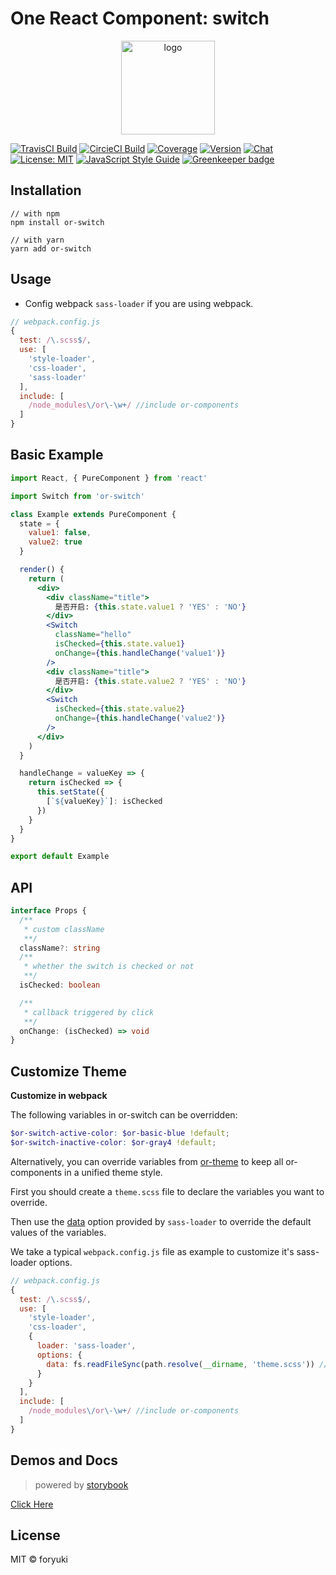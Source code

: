 # One React Component: switch

<p align="center"><img width="150" src="https://cdn.rawgit.com/one-react/assets/master/logo%402x.png" alt="logo"></p>

[![TravisCI Build](https://img.shields.io/travis/one-react/switch.svg)](https://travis-ci.org/one-react/switch)
[![CircieCI Build](https://img.shields.io/circleci/project/github/one-react/switch.svg)](https://circleci.com/gh/one-react/switch)
[![Coverage](https://img.shields.io/codecov/c/github/one-react/switch.svg)](https://codecov.io/gh/one-react/switch) 
[![Version](https://img.shields.io/npm/v/or-switch.svg)](https://www.npmjs.com/package/or-switch)
[![Chat](https://img.shields.io/gitter/room/one-react-org/Lobby.svg)](https://gitter.im/one-react-org/Lobby)
[![License: MIT](https://img.shields.io/badge/License-MIT-brightgreen.svg)](https://opensource.org/licenses/MIT)
[![JavaScript Style Guide](https://img.shields.io/badge/code_style-standard-brightgreen.svg)](https://standardjs.com)
[![Greenkeeper badge](https://badges.greenkeeper.io/one-react/switch.svg)](https://greenkeeper.io/) 

## Installation
```
// with npm
npm install or-switch

// with yarn
yarn add or-switch
```

## Usage
- Config webpack `sass-loader` if you are using webpack.

```js
// webpack.config.js
{
  test: /\.scss$/,
  use: [
    'style-loader',
    'css-loader',
    'sass-loader'
  ],
  include: [
    /node_modules\/or\-\w+/ //include or-components
  ]
}
```

## Basic Example

```jsx
import React, { PureComponent } from 'react'

import Switch from 'or-switch'

class Example extends PureComponent {
  state = {
    value1: false,
    value2: true
  }

  render() {
    return (
      <div>
        <div className="title">
          是否开启: {this.state.value1 ? 'YES' : 'NO'}
        </div>
        <Switch
          className="hello"
          isChecked={this.state.value1}
          onChange={this.handleChange('value1')}
        />
        <div className="title">
          是否开启: {this.state.value2 ? 'YES' : 'NO'}
        </div>
        <Switch
          isChecked={this.state.value2}
          onChange={this.handleChange('value2')}
        />
      </div>
    )
  }

  handleChange = valueKey => {
    return isChecked => {
      this.setState({
        [`${valueKey}`]: isChecked
      })
    }
  }
}

export default Example

```

## API

```ts
interface Props {
  /**
   * custom className
   **/
  className?: string
  /**
   * whether the switch is checked or not
   **/
  isChecked: boolean

  /**
   * callback triggered by click
   **/
  onChange: (isChecked) => void
}
```

## Customize Theme
**Customize in webpack**

The following variables in or-switch can be overridden:

```scss
$or-switch-active-color: $or-basic-blue !default;
$or-switch-inactive-color: $or-gray4 !default;
```

Alternatively, you can override variables from [or-theme](https://github.com/one-react/theme/blob/master/src/variables.scss) to keep all or-components in a unified theme style.

First you should create a `theme.scss` file to declare the variables you want to override.

Then use the [data](https://github.com/webpack-contrib/sass-loader#environment-variables)  option provided by `sass-loader` to override the default values of the variables.

We take a typical `webpack.config.js` file as example to customize it's sass-loader options.

```js
// webpack.config.js
{
  test: /\.scss$/,
  use: [
    'style-loader',
    'css-loader',
    {
      loader: 'sass-loader',
      options: {
        data: fs.readFileSync(path.resolve(__dirname, 'theme.scss')) // pass theme.scss to sass-loader
      }
    }
  ],
  include: [
    /node_modules\/or\-\w+/ //include or-components
  ]
}
```

## Demos and Docs
> powered by [storybook](https://storybook.js.org/)

[Click Here](https://one-react.github.io/switch)

## License

MIT &copy; foryuki
